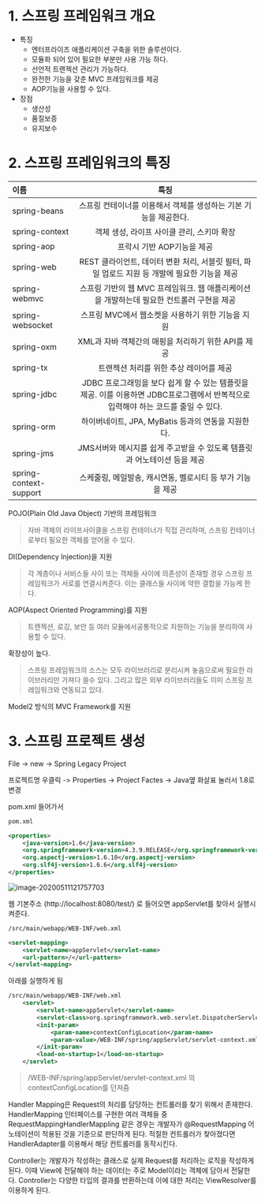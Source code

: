 # 1. 스프링 프레임워크 개요

- 특징
  - 엔터프라이즈 애플리케이션 구축을 위한 솔루션이다.
  - 모듈화 되어 있어 필요한 부분만 사용 가능 하다.
  - 선언적 트랜젝션 관리가 가능하다.
  - 완전한 기능을 갖춘 MVC 프레임워크를 제공
  - AOP기능을 사용할 수 있다.
- 장점
  - 생산성
  - 품질보증
  - 유지보수

# 2. 스프링 프레임워크의 특징

| 이름                   |                             특징                             |
| :--------------------- | :----------------------------------------------------------: |
| spring-beans           | 스프링 컨테이너를 이용해서 객체를 생성하는 기본 기능을 제공한다. |
| spring-context         |          객체 생성, 라이프 사이클 관리, 스키마 확장          |
| spring-aop             |                  프락시 기반 AOP기능을 제공                  |
| spring-web             | REST 클라이언트, 데이터 변환 처리, 서블릿 필터, 파일 업로드 지원 등 개발에 필요한 기능을 제공 |
| spring-webmvc          | 스프링 기반의 웹 MVC 프레임워크. 웹 애플리케이션을 개발하는데 필요한 컨트롤러 구현을 제공 |
| spring-websocket       |      스프링 MVC에서 웹소켓을 사용하기 위한 기능을 지원       |
| spring-oxm             |     XML과 자바 객체간의 매핑을 처리하기 위한 API를 제공      |
| spring-tx              |           트랜젝션 처리를 위한 추상 레이어를 제공            |
| spring-jdbc            | JDBC 프로그래밍을 보다 쉽게 할 수 있는 템플릿을 제공. 이를 이용하면 JDBC프로그램에서 반복적으로 입력해야 하는 코드를 줄일 수 있다. |
| spring-orm             |      하이버네이트, JPA, MyBatis 등과의 연동을 지원한다.      |
| spring-jms             | JMS서버와 메시지를 쉽게 주고받을 수 있도록 템플릿과 어노테이션 등을 제공 |
| spring-context-support |  스케줄링, 메일발송, 캐시연동, 벨로시티 등 부가 기능을 제공  |

POJO(Plain Old Java Object) 기반의 프레임워크

> 자바 객체의 라이프사이클을 스프링 컨테이너가 직접 관리하며, 스프링 컨테이너로부터 필요한 객체를 얻어올 수 있다.

DI(Dependency Injection)을 지원

> 각 계층이나 서비스들 사이 또는 객체들 사이에 의존성이 존재할 경우 스프링 프레임워크가 서로를 연결시켜준다. 이는 클래스들 사이에 약한 결합을 가능케 한다.

AOP(Aspect Oriented Programming)를 지원

> 트랜젝션, 로깅, 보안 등 여러 모듈에서공통적으로 지원하는 기능을 분리하여 사용할 수 있다.

확장성이 높다.

> 스프링 프레임워크의 소스는 모두 라이브러리로 분리시켜 놓음으로써 필요한 라이브러리만 가져다 쓸수 있다. 그리고 많은 외부 라이브러리들도 이미 스프링 프레임워크와 연동되고 있다.

Model2 방식의 MVC Framework를 지원

# 3. 스프링 프로젝트 생성

File -> new -> Spring Legacy Project

프로젝트명 우클릭 -> Properties -> Project Factes -> Java옆 화살표 눌러서 1.8로 변경

pom.xml 들어가서 

```xml
pom.xml

<properties>
    <java-version>1.6</java-version>
    <org.springframework-version>4.3.9.RELEASE</org.springframework-version> # 버전 수정
    <org.aspectj-version>1.6.10</org.aspectj-version>
    <org.slf4j-version>1.6.6</org.slf4j-version>
</properties>
```

![image-20200511121757703](C:\Users\USER\AppData\Roaming\Typora\typora-user-images\image-20200511121757703.png)

웹 기본주소 (http://localhost:8080/test/) 로 들어오면 appServlet를 찾아서 실행시켜준다.

```xml
/src/main/webapp/WEB-INF/web.xml

<servlet-mapping>
	<servlet-name>appServlet</servlet-name>
	<url-pattern>/</url-pattern>
</servlet-mapping>
```

아래를 실행하게 됨

```xml
/src/main/webapp/WEB-INF/web.xml
	<servlet>
		<servlet-name>appServlet</servlet-name>
		<servlet-class>org.springframework.web.servlet.DispatcherServlet</servlet-class>
		<init-param>
			<param-name>contextConfigLocation</param-name>
			<param-value>/WEB-INF/spring/appServlet/servlet-context.xml</param-value>
		</init-param>
		<load-on-startup>1</load-on-startup>
	</servlet>
```

>/WEB-INF/spring/appServlet/servlet-context.xml 의 contextConfigLocation를 던져줌



Handler Mapping은 Request의 처리를 담당하는 컨트롤러를 찾기 위해서 존재한다. HandlerMapping 인터페이스를 구현한 여러 객체들 중 RequestMappingHandlerMappling 같은 경우는 개발자가 @RequestMapping 어노테이션이 적용된 것을 기준으로 판단하게 된다. 적절한 컨트롤러가 찾아졌다면 HandlerAdapter를 이용해서 해당 컨트롤러를 동작시킨다.

Controller는 개발자가 작성하는 클래스로 실제 Request를 처리하는 로직을 작성하게 된다. 이때 View에 전달해야 하는 데이터는 주로 Model이라는 객체에 담아서 전달한다. Controller는 다양한 타입의 결과를 반환하는데 이에 대한 처리는 ViewResolver를 이용하게 된다.


